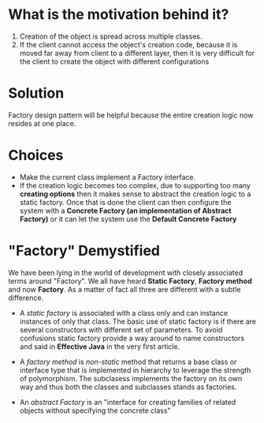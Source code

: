 # What is the motivation behind it?

1. Creation of the object is spread across multiple classes.
2. If the client cannot access the object's creation code, because it is moved far away from client to a different layer, then it is very difficult for the client to create the object with different configurations

# Solution

Factory design pattern will be helpful because the entire creation logic now resides at one place. 

# Choices

* Make the current class implement a Factory interface.
* If the creation logic becomes too complex, due to supporting too many __creating options__ then it makes sense to abstract the creation logic to a static factory.
Once that is done the client can then configure the system with a __Concrete Factory (an implementation of Abstract Factory)__ or it can let the system use the __Default Concrete Factory__

# "Factory" Demystified
We have been lying in the world of development with closely associated terms around "Factory". We all have heard __Static Factory__, __Factory method__ and now __Factory__.
As a matter of fact all three are different with a subtle difference.

* A _static factory_ is associated with a class only and can instance instances of only that class. The basic use of static factory is if there are several constructors with different set of parameters. To avoid confusions static factory provide a way around to name constructors and said in __Effective Java__ in the very first article.

* A _factory method_ is _non-static_ method that returns a base class or interface type that is implemented in hierarchy to leverage the strength of polymorphism. The subclasess implements the factory on its own way and thus both the classes and subclasses stands as factories.

* An _abstract Factory_ is an "interface for creating families of related objects without specifying the concrete class"
